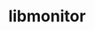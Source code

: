 ---
title: "libmonitor"
layout: cache
categories: [package, develop]
meta: {"versions": ["2021.11.08"], "compilers": ["gcc@7.5.0"]}
spec_files: 
 - spec-0.json
spec_names:
 - 'libmonitor@2021.11.08%gcc@7.5.0~commrank~dlopen+hpctoolkit arch=linux-ubuntu18.04-x86_64'
---